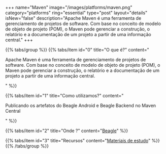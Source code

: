 +++
name="Maven"
image="/images/platforms/maven.png"
category="platforms"
ring="essential"
type="post"
layout="details"
isNew="false"
description="Apache Maven é uma ferramenta de gerenciamento de projetos de software. Com base no conceito de modelo de objeto de projeto (POM), o Maven pode gerenciar a construção, o relatório e a documentação de um projeto a partir de uma informação central."
+++

{{% tabs/group %}}
  {{% tabs/item id="0" title="O que é?" content="<p>Apache Maven é uma ferramenta de gerenciamento de projetos de software. Com base no conceito de modelo de objeto de projeto (POM), o Maven pode gerenciar a construção, o relatório e a documentação de um projeto a partir de uma informação central.</p>" %}}

  {{% tabs/item id="1" title="Como utilizamos?" content="<p>Publicando os artefatos do Beagle Android e Beagle Backend no Maven Central</p>" %}}

  {{% tabs/item id="2" title="Onde ?" content="<a href='https://usebeagle.io/' target='_blank'>Beagle</a>" %}}

  {{% tabs/item id="3" title="Recursos" content="<a href='https://maven.apache.org/' target='_blank'>Materiais de estudo</a>" %}}
{{% /tabs/group %}}
